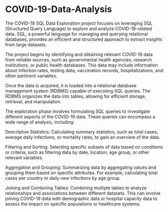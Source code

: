 # COVID-19-Data-Analysis
The COVID-19 SQL Data Exploration project focuses on leveraging SQL (Structured Query Language) to explore and analyze COVID-19-related data. SQL, a powerful language for managing and querying relational databases, provides an efficient and structured approach to extract insights from large datasets.

The project begins by identifying and obtaining relevant COVID-19 data from reliable sources, such as governmental health agencies, research institutions, or public health databases. This data may include information about infection rates, testing data, vaccination records, hospitalizations, and other pertinent variables.

Once the data is acquired, it is loaded into a relational database management system (RDBMS) capable of executing SQL queries. The RDBMS organizes the data into tables, allowing for efficient storage, retrieval, and manipulation.

The exploration phase involves formulating SQL queries to investigate different aspects of the COVID-19 data. These queries can encompass a wide range of analysis, including:

Descriptive Statistics: Calculating summary statistics, such as total cases, average daily infections, or mortality rates, to gain an overview of the data.

Filtering and Sorting: Selecting specific subsets of data based on conditions or criteria, such as filtering data by date, location, age group, or other relevant variables.

Aggregation and Grouping: Summarizing data by aggregating values and grouping them based on specific attributes. For example, calculating total cases per country or daily new infections by age group.

Joining and Combining Tables: Combining multiple tables to analyze relationships and associations between different datasets. This can involve joining COVID-19 data with demographic data or hospital capacity data to assess the impact on specific populations or healthcare systems.
